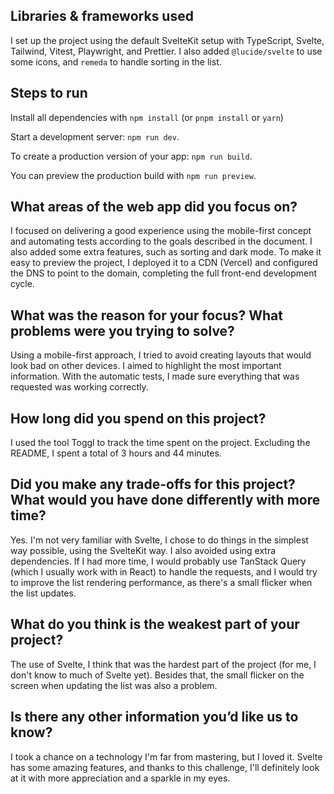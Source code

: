 ## Libraries & frameworks used
I set up the project using the default SvelteKit setup with TypeScript, Svelte, Tailwind, Vitest, Playwright, and Prettier. I also added `@lucide/svelte` to use some icons, and `remeda` to handle sorting in the list.

## Steps to run
Install all dependencies with `npm install` (or `pnpm install` or `yarn`)

Start a development server: `npm run dev`.

To create a production version of your app: `npm run build`.

You can preview the production build with `npm run preview`.


## What areas of the web app did you focus on?
I focused on delivering a good experience using the mobile-first concept and automating tests according to the goals described in the document. I also added some extra features, such as sorting and dark mode. To make it easy to preview the project, I deployed it to a CDN (Vercel) and configured the DNS to point to the domain, completing the full front-end development cycle.

## What was the reason for your focus? What problems were you trying to solve?
Using a mobile-first approach, I tried to avoid creating layouts that would look bad on other devices. I aimed to highlight the most important information. With the automatic tests, I made sure everything that was requested was working correctly.

## How long did you spend on this project?
I used the tool Toggl to track the time spent on the project. Excluding the README, I spent a total of 3 hours and 44 minutes.

## Did you make any trade-offs for this project? What would you have done differently with more time?
Yes. I'm not very familiar with Svelte, I chose to do things in the simplest way possible, using the SvelteKit way. I also avoided using extra dependencies.
If I had more time, I would probably use TanStack Query (which I usually work with in React) to handle the requests, and I would try to improve the list rendering performance, as there's a small flicker when the list updates.

## What do you think is the weakest part of your project?
The use of Svelte, I think that was the hardest part of the project (for me, I don't know to much of Svelte yet). Besides that, the small flicker on the screen when updating the list was also a problem.

## Is there any other information you’d like us to know?
I took a chance on a technology I'm far from mastering, but I loved it. Svelte has some amazing features, and thanks to this challenge, I'll definitely look at it with more appreciation and a sparkle in my eyes.
